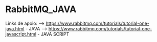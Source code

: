 # RabbitMQ_JAVA

Links de apoio:
--> https://www.rabbitmq.com/tutorials/tutorial-one-java.html - JAVA
--> https://www.rabbitmq.com/tutorials/tutorial-one-javascript.html - JAVA SCRIPT
